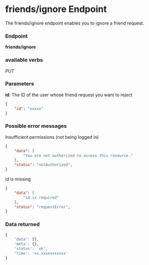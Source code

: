 # friends/ignore Endpoint

The friends/ignore endpoint enables you to ignore a friend request.

### Endpoint

**friends/ignore**

### available verbs

_PUT_

### Parameters

**id**: The ID of the user whose friend request you want to reject

```json
{
    "id": "xxxxx"
}
```

### Possible error messages

Insufficient permissions (not being logged in)
```json
{
    "data": [
        "You are not authorized to access this resource."
    ],
    "status": "notAuthorized",
}
```

id is missing
```json
{
    "data": [
        "id is required"
    ],
    "status": "requestError",
}
```

### Data returned

```js
{
    'data': [],
    'meta': {},
    'status': 'ok',
    'time': 'xx.xxxxxxxxxxx'
}
```